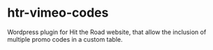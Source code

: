 # htr-vimeo-codes
Wordpress plugin for Hit the Road website, that allow the inclusion of multiple promo codes in a custom table.
